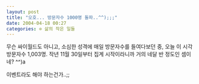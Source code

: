 ```yaml
---
layout: post
title: "오호... 방문자수 1000명 돌파..^^);;;"
date: 2004-04-18 00:27
categories: ⊙ 삶의 작은 일들
---
```


무슨 싸이월드도 아니고, 소심한 성격에 매일 방문자수를 들여다보던 중, 오늘 이 시각 방문자수 1,003명. 
작년 11월 30일부터 집계 시작이라니까 거의 네달 반 정도인 셈이네? ^^)a

이벤트라도 해야 하는건가..;;

       
